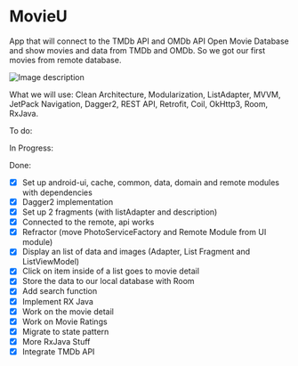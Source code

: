 # MovieU

App that will connect to the TMDb API and OMDb API Open Movie Database and show movies and data from TMDb and OMDb.
So we got our first movies from remote database.

![Image description](https://i.ibb.co/rGyJ8cC/screenshot.jpg)

What we will use:
Clean Architecture,
Modularization,
ListAdapter,
MVVM,
JetPack Navigation,
Dagger2,
REST API,
Retrofit,
Coil,
OkHttp3,
Room,
RxJava.

To do:

In Progress:


Done:
- [x] Set up android-ui, cache, common, data, domain and remote modules with dependencies
- [x] Dagger2 implementation
- [x] Set up 2 fragments (with listAdapter and description)
- [x] Connected to the remote, api works
- [x] Refractor (move PhotoServiceFactory and Remote Module from UI module)
- [x] Display an list of data and images (Adapter, List Fragment and ListViewModel)
- [x] Click on item inside of a list goes to movie detail
- [x] Store the data to our local database with Room
- [x] Add search function
- [x] Implement RX Java
- [x] Work on the movie detail
- [x] Work on Movie Ratings
- [x] Migrate to state pattern
- [x] More RxJava Stuff
- [x] Integrate TMDb API
